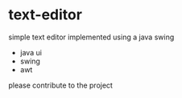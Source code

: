 # text-editor
simple text editor implemented using a java swing 
- java ui
- swing
- awt

please contribute  to the project 
